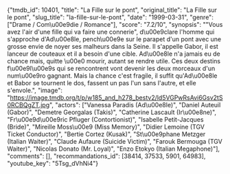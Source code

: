 {"tmdb_id": 10401, "title": "La Fille sur le pont", "original_title": "La Fille sur le pont", "slug_title": "la-fille-sur-le-pont", "date": "1999-03-31", "genre": ["Drame / Com\u00e9die / Romance"], "score": "7.2/10", "synopsis": "\"Vous avez l'air d'une fille qui va faire une connerie\", d\u00e9clare l'homme qui s'approche d'Ad\u00e8le, pench\u00e9e sur le parapet d'un pont avec une grosse envie de noyer ses malheurs dans la Seine. Il s'appelle Gabor, il est lanceur de couteaux et il a besoin d'une cible. Ad\u00e8le n'a jamais eu de chance mais, quitte \u00e0 mourir, autant se rendre utile. Ces deux destins f\u00e9l\u00e9s qui se rencontrent vont devenir les deux morceaux d'un num\u00e9ro gagnant. Mais la chance c'est fragile, il suffit qu'Ad\u00e8le et Babor se tournent le dos, fassent un pas l'un sans l'autre, et elle s'envole.", "image": "https://image.tmdb.org/t/p/w185_and_h278_bestv2/ld5VGPwRsAvi6Gsv2tS0RCBQgZT.jpg", "actors": ["Vanessa Paradis (Ad\u00e8le)", "Daniel Auteuil (Gabor)", "Demetre Georgalas (Takis)", "Catherine Lascault (Ir\u00e8ne)", "Fr\u00e9d\u00e9ric Pfluger (Contortionist)", "Isabelle Petit-Jacques (Bride)", "Mireille Moss\u00e9 (Miss Memory)", "Didier Lemoine (TGV Ticket Conductor)", "Bertie Cortez (Kusak)", "St\u00e9phane Metzger (Italian Waiter)", "Claude Aufaure (Suicide Victim)", "Farouk Bermouga (TGV Waiter)", "Nicolas Donato (Mr. Loyal)", "Enzo Etokyo (Italian Megaphone)"], "comments": [], "recommandations_id": [38414, 37533, 5901, 64983], "youtube_key": "5Tsg_dVhNi4"}